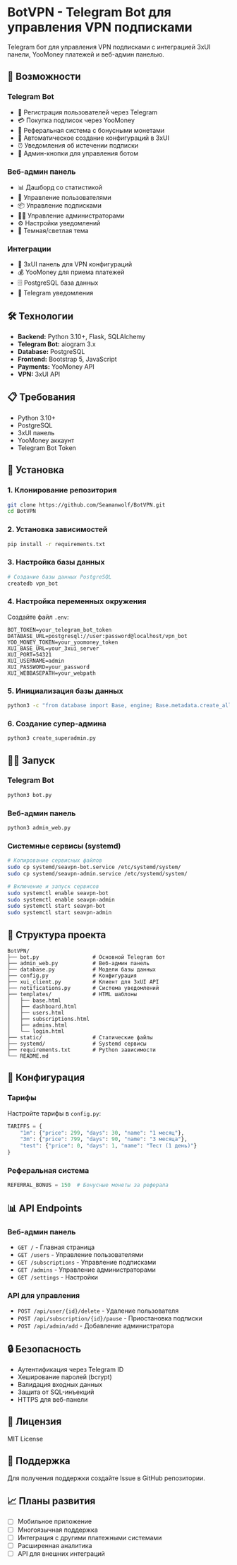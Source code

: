 # BotVPN - Telegram Bot для управления VPN подписками

Telegram бот для управления VPN подписками с интеграцией 3xUI панели, YooMoney платежей и веб-админ панелью.

## 🚀 Возможности

### Telegram Bot
- 📱 Регистрация пользователей через Telegram
- 💳 Покупка подписок через YooMoney
- 🎁 Реферальная система с бонусными монетами
- 🔄 Автоматическое создание конфигураций в 3xUI
- ⏰ Уведомления об истечении подписки
- 🎯 Админ-кнопки для управления ботом

### Веб-админ панель
- 📊 Дашборд со статистикой
- 👥 Управление пользователями
- 📦 Управление подписками
- 👨‍💼 Управление администраторами
- ⚙️ Настройки уведомлений
- 🌙 Темная/светлая тема

### Интеграции
- 🔗 3xUI панель для VPN конфигураций
- 💰 YooMoney для приема платежей
- 🗄️ PostgreSQL база данных
- 🔔 Telegram уведомления

## 🛠️ Технологии

- **Backend:** Python 3.10+, Flask, SQLAlchemy
- **Telegram Bot:** aiogram 3.x
- **Database:** PostgreSQL
- **Frontend:** Bootstrap 5, JavaScript
- **Payments:** YooMoney API
- **VPN:** 3xUI API

## 📋 Требования

- Python 3.10+
- PostgreSQL
- 3xUI панель
- YooMoney аккаунт
- Telegram Bot Token

## 🚀 Установка

### 1. Клонирование репозитория
```bash
git clone https://github.com/Seamanwolf/BotVPN.git
cd BotVPN
```

### 2. Установка зависимостей
```bash
pip install -r requirements.txt
```

### 3. Настройка базы данных
```bash
# Создание базы данных PostgreSQL
createdb vpn_bot
```

### 4. Настройка переменных окружения
Создайте файл `.env`:
```env
BOT_TOKEN=your_telegram_bot_token
DATABASE_URL=postgresql://user:password@localhost/vpn_bot
YOO_MONEY_TOKEN=your_yoomoney_token
XUI_BASE_URL=your_3xui_server
XUI_PORT=54321
XUI_USERNAME=admin
XUI_PASSWORD=your_password
XUI_WEBBASEPATH=your_webpath
```

### 5. Инициализация базы данных
```bash
python3 -c "from database import Base, engine; Base.metadata.create_all(engine)"
```

### 6. Создание супер-админа
```bash
python3 create_superadmin.py
```

## 🏃‍♂️ Запуск

### Telegram Bot
```bash
python3 bot.py
```

### Веб-админ панель
```bash
python3 admin_web.py
```

### Системные сервисы (systemd)
```bash
# Копирование сервисных файлов
sudo cp systemd/seavpn-bot.service /etc/systemd/system/
sudo cp systemd/seavpn-admin.service /etc/systemd/system/

# Включение и запуск сервисов
sudo systemctl enable seavpn-bot
sudo systemctl enable seavpn-admin
sudo systemctl start seavpn-bot
sudo systemctl start seavpn-admin
```

## 📁 Структура проекта

```
BotVPN/
├── bot.py                 # Основной Telegram бот
├── admin_web.py           # Веб-админ панель
├── database.py            # Модели базы данных
├── config.py              # Конфигурация
├── xui_client.py          # Клиент для 3xUI API
├── notifications.py       # Система уведомлений
├── templates/             # HTML шаблоны
│   ├── base.html
│   ├── dashboard.html
│   ├── users.html
│   ├── subscriptions.html
│   ├── admins.html
│   └── login.html
├── static/                # Статические файлы
├── systemd/               # Systemd сервисы
├── requirements.txt       # Python зависимости
└── README.md
```

## 🔧 Конфигурация

### Тарифы
Настройте тарифы в `config.py`:
```python
TARIFFS = {
    "1m": {"price": 299, "days": 30, "name": "1 месяц"},
    "3m": {"price": 799, "days": 90, "name": "3 месяца"},
    "test": {"price": 0, "days": 1, "name": "Тест (1 день)"}
}
```

### Реферальная система
```python
REFERRAL_BONUS = 150  # Бонусные монеты за реферала
```

## 📊 API Endpoints

### Веб-админ панель
- `GET /` - Главная страница
- `GET /users` - Управление пользователями
- `GET /subscriptions` - Управление подписками
- `GET /admins` - Управление администраторами
- `GET /settings` - Настройки

### API для управления
- `POST /api/user/{id}/delete` - Удаление пользователя
- `POST /api/subscription/{id}/pause` - Приостановка подписки
- `POST /api/admin/add` - Добавление администратора

## 🔒 Безопасность

- Аутентификация через Telegram ID
- Хеширование паролей (bcrypt)
- Валидация входных данных
- Защита от SQL-инъекций
- HTTPS для веб-панели

## 📝 Лицензия

MIT License

## 🤝 Поддержка

Для получения поддержки создайте Issue в GitHub репозитории.

## 📈 Планы развития

- [ ] Мобильное приложение
- [ ] Многоязычная поддержка
- [ ] Интеграция с другими платежными системами
- [ ] Расширенная аналитика
- [ ] API для внешних интеграций

